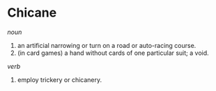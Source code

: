 # Chicane

*noun*
1. an artificial narrowing or turn on a road or auto-racing course.
2. (in card games) a hand without cards of one particular suit; a void.

*verb*
1. employ trickery or chicanery.
